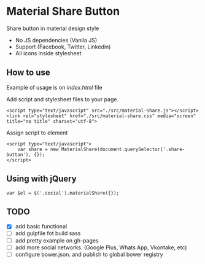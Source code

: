 # Material Share Button

Share button in material design style

- No JS dependencies (Vanila JS)
- Support (Facebook, Twitter, Linkedin)
- All icons inside stylesheet

## How to use

Example of usage is on *index.html* file

Add script and stylesheet files to your page.

```
<script type="text/javascript" src="./src/material-share.js"></script>
<link rel="stylesheet" href="./src/material-share.css" media="screen" title="no title" charset="utf-8">
```

Assign script to element 

```
<script type="text/javascript">
    var share = new MaterialShare(document.querySelector('.share-button'), {});
</script>

```

## Using with jQuery

```
var $el = $('.social').materialShare({});
```

## TODO

- [x] add basic functional
- [ ] add gulpfile fot build sass
- [ ] add pretty example on gh-pages
- [ ] add more social networks. (Google Plus, Whats App, Vkontake, etc)
- [ ] configure bower.json. and publish to global bower registry
